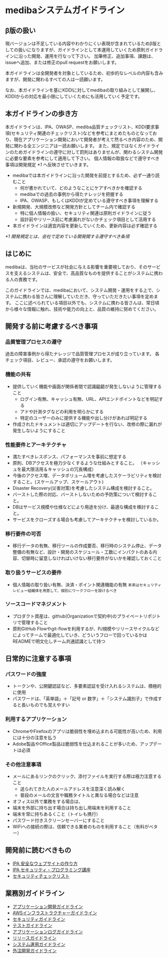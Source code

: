 # medibaシステムガイドライン

## β版の扱い

現バージョンは不足している内容やわかりにくい表現が含まれているためβ版としての扱いになりますが、ガイドラインとして本運用していくため原則ガイドラインに沿った開発、運用を行なって下さい。
加筆修正、追加事項、課題は、issueへ追加、または修正のpull requestをお願いします。

本ガイドラインは全開発者を対象としているため、初歩的なレベルの内容も含みますが、開発に関わるすべての人は一読願います。

なお、本ガイドラインを基にKDDIに対してmedibaの取り組みとして展開し、KDDIからの対応を最小限にしていくためにも活用していく予定です。

## 本ガイドラインの歩き方

本ガイドラインは、IPA、OWASP、mediba品質チェックリスト、KDDI要求事項(セキュリティ関連のチェックリスト)などを参考にまとめたものとなっており、現在アプリケーション開発において開発者が考えて然るべき内容のため、開発に関わる全エンジニアは一読お願いします。
また、規定ではなくガイドラインのためガイドラインの遵守に対して罰則はありませんが、関わるシステム開発に必要な要素を参考にして適用して下さい。
個人情報の取扱などで遵守すべき事項は開発規定 _*1_ へ反映させていきます。

- medibaでは本ガイドラインに沿った開発を前提とするため、必ず一通り読むこと
   - 何が書かれていて、どのようなことにケアすべきかを確認する
   - medibaでの過去の事例から得たナレッジを把握する
   - IPA、OWASP、もしくはKDDIが定めている遵守すべき事項を理解する
- 新規開発、大規模改修など開発方針としてチーム内で確認する
   - 特に個人情報の扱い、セキュリティ関連は原則ガイドラインに従う
   - 設計前やリリース前に考慮漏れがないかチェック項目として活用する
- 本ガイドラインは適宜内容を更新していくため、更新内容は必ず確認する

_*1 開発規定とは、会社で定めている開発関する遵守すべき条項_

## はじめに
medibaは、当社のサービスが社会に与える影響を重要視しており、そのサービスを支えるシステムは、安全で、高品質なものを提供することがシステムに携わる人の責務です。

このガイドラインでは、medibaにおいて、システム開発・運用をする上で、システムに携わる皆さんに理解していただき、守っていただきたい事項を定めます。
ここに述べられている項目以外でも、システムに携わる皆さんは、常日頃から様々な情報に触れ、技術や能力の向上と、品質の維持に努めてください。

## 開発する前に考慮するべき事項

### 品質管理プロセスの遵守

過去の障害事例から得たナレッジで品質管理プロセスが成り立っています。
各チェック項目、レビュー、承認の遵守をお願いします。

### 機能の共有

- 提供していく機能や画面が関係者間で認識齟齬が発生しないように管理すること
  - ログイン有無、キャッシュ有無、URL、APIエンドポイントなどを明記する
  - アドや計測タグなどの利用を明らかにする
  - 特定のユーザーのみに提供する機能や出し分けがあれば明記する
- 作成されたドキュメントは適切にアップデートを行ない、改修の際に漏れが発生しないようにすること

### 性能要件とアーキテクチャ

- 満たすべきレスポンス、パフォーマンスを事前に想定する
- 原則、DBアクセスを極力少なくするような仕組みとすること。 （キャッシュを最大限活用＆キャッシュの冗長構成）
- 今後のアクセス増、データボリューム増を考慮したスケーラビリティを検討すること。(スケールアップ、スケールアウト)
- Disaster Recovery(災害対策)を考慮したシステム構成を検討すること。
- バーストした際の対応、バーストしないための予防策について検討すること。
- DBはサービス規模や仕様などにより用途を分け、最適な構成を検討すること。
- サービスをクローズする場合も考慮してアーキテクチャを検討しているか。

### 移行要件の可否

- 移行データの有無、移行ツールの作成要否、移行時のシステム停止、データ整備の有無など、設計・開発のスケジュール・工数にインパクトのある内容、切替時に留意しなければいけない移行要件がないかを確認しておくこと

### 取り扱うサービスの要件

- 個人情報の取り扱い有無、決済・ポイント関連機能の有無
    `` 本来はセキュリティレビュー組織体を用意して、個別にワークフローを設けるべき ``

### ソースコードマネジメント

- プロダクト資産は、github(Organizationで契約中)のプライベートリポジトリで管理すること
- 原則GitHub Flowやgit-flowを利用するが、PJ規模やリリースサイクルなどによってチームで最適化していき、どういうフローで回っているかはREADMEで明文化しチーム共通認識として持つ

## 日常的に注意する事項

### パスワードの強度

- トークンや、公開鍵認証など、多要素認証を受け入れるシステムは、積極的に使用
- パスワードは、「英単語」＋「記号 or 数字」＋「システム識別子」で作成すると長いものでも覚えやすい

### 利用するアプリケーション

- ChromeやFirefoxのアプリは脆弱性を埋め込まれる可能性が高いため、利用には十分の注意を払う
- Adobe製品やOffice製品は脆弱性を仕込まれることが多いため、アップデートは必須

### その他注意事項

- メールにあるリンクのクリック、添付ファイルを実行する際は極力注意すること
    - 送られてきた人のメールアドレスを注意深く読み解く
    - 普段のメールの文言や職務タイトルと異なる場合などは注意
- オフィス以外で業務をする場合は、
 - 端末を外部に持ち出す場合は持ち出し用端末を利用すること
 - 端末を常に持ちあるくこと（トイレも携行）
 - パスワード付きスクリーンセーバーにすること
 - WiFiへの接続の際は、信頼できる業者のものを利用すること（有料がベター）

## 開発前に読むべきもの

- [IPA 安全なウェブサイトの作り方](https://www.ipa.go.jp/security/vuln/websecurity.html)
- [IPA セキュリティ・プログラミング講座](https://www.ipa.go.jp/security/awareness/vendor/programmingv2/index.html)
- [セキュリティチェックリスト](SecurityCheckList.md)

## 業務別ガイドライン

- [アプリケーション開発ガイドライン](AppDeveloperGuideline.md)
- [AWSインフラストラクチャーガイドライン](AWSInfraBuildGuideline.md)
- [セキュリティガイドライン](SecurityGuideline.md)
- [テストガイドライン](TestGuideline.md)
- [アプリケーションログガイドライン](AppLogGuideline.md)
- [リリースガイドライン](ReleaseGuideline.md)
- [システム運用ガイドライン](OpsGuideline.md)
- [外注開発ガイドライン](OutsouceDevelopmentGuideline.md)
